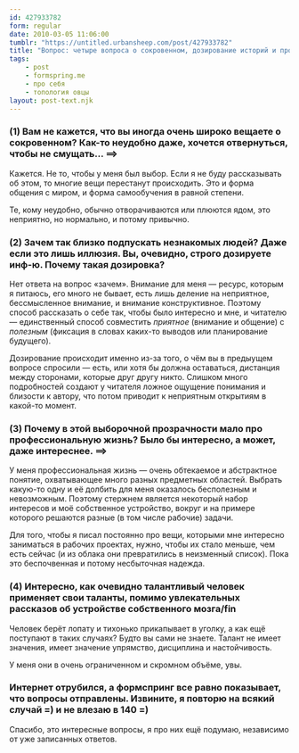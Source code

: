 ```yaml
---
id: 427933782
form: regular
date: 2010-03-05 11:06:00
tumblr: "https://untitled.urbansheep.com/post/427933782"
title: "Вопрос: четыре вопроса о сокровенном, дозирование историй и профессиональная жизнь"
tags:
    - post
    - formspring.me
    - про себя
    - топология овцы
layout: post-text.njk
---
```


<h3>(1) Вам не кажется, что вы иногда очень широко вещаете о сокровенном? Как-то неудобно даже, хочется отвернуться, чтобы не смущать&hellip; ==&gt;</h3>

<p>Кажется. Не то, чтобы у меня был выбор. Если я не буду рассказывать об этом, то многие вещи перестанут происходить. Это и форма общения с миром, и форма самообучения в равной степени.</p>

<p>Те, кому неудобно, обычно отворачиваются или плюются ядом, это неприятно, но нормально, и потому привычно.</p>

<!-- more -->

<h3>(2) Зачем так близко подпускать незнакомых людей? Даже если это лишь иллюзия. Вы, очевидно, строго дозируете инф-ю. Почему такая дозировка?</h3>

<p>Нет ответа на вопрос «зачем». Внимание для меня — ресурс, которым я питаюсь, его много не бывает, есть лишь деление на неприятное, бессмысленное внимание, и внимание конструктивное. Поэтому способ рассказать о себе так, чтобы было интересно и мне, и читателю — единственный способ совместить <i>приятное</i> (внимание и общение) с <i>полезным</i> (фиксация в словах каких-то выводов или планирование будущего).</p>

<p>Дозирование происходит именно из-за того, о чём вы в предыущем вопросе спросили — есть, или хотя бы должна оставаться, дистанция между сторонами, которые друг другу никто. Слишком много подробностей создают у читателя ложное ощущение понимания и близости к автору, что потом приводит к неприятным открытиям в какой-то момент.</p>

<h3>(3) Почему в этой выборочной прозрачности мало про профессиональную жизнь? Было бы интересно, а может, даже интереснее. ==&gt;</h3>

<p>У меня профессиональная жизнь — очень обтекаемое и абстрактное понятие, охватывающее много разных предметных областей. Выбрать какую-то одну и её долбить для меня оказалось бесполезным и невозможным. Поэтому стержнем является некоторый набор интересов и моё собственное устройство, вокруг и на примере которого решаются разные (в том числе рабочие) задачи.</p>

<p>Для того, чтобы я писал постоянно про вещи, которыми мне интересно заниматься в рабочих проектах, нужно, чтобы их стало меньше, чем есть сейчас (и из облака они превратились в неизменный список). Пока это беспочвенная и потому несбыточная надежда.</p>

<h3>(4) Интересно, как очевидно талантливый человек применяет свои таланты, помимо увлекательных рассказов об устройстве собственного мозга/fin</h3>

<p>Человек берёт лопату и тихонько прикапывает в уголку, а как ещё поступают в таких случаях? Будто вы сами не знаете. Талант не имеет значения, имеет значение упрямство, дисциплина и настойчивость.</p>

<p>У меня они в очень ограниченном и скромном объёме, увы.</p>

<h3>Интернет отрубился, а формспринг все равно показывает, что вопросы отправлены. Извините, я повторю на всякий случай =) и не влезаю в 140 =)</h3>

<p>Спасибо, это интересные вопросы, я про них ещё подумаю, независимо от уже записанных ответов.</p>

